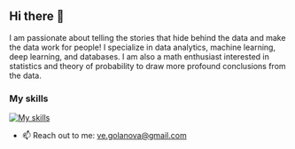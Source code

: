 ## Hi there 👋
I am passionate about telling the stories that hide behind the data and make the data work for people! 
I specialize in data analytics, machine learning, deep learning, and databases. I am also a math enthusiast interested in statistics and theory of probability to draw more profound conclusions from the data.

### My skills
[![My skills](https://skillicons.dev/icons?i=py,tensorflow,pytorch,anaconda,ai,postgres)](https://skillicons.dev)

- 📫 Reach out to me: ve.golanova@gmail.com


